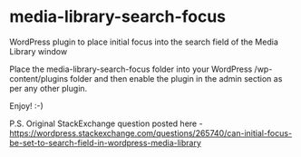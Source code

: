 # media-library-search-focus
WordPress plugin to place initial focus into the search field of the Media Library window

Place the media-library-search-focus folder into your WordPress /wp-content/plugins folder and then enable the plugin in the admin section as per any other plugin.

Enjoy! :-)

P.S. Original StackExchange question posted here - https://wordpress.stackexchange.com/questions/265740/can-initial-focus-be-set-to-search-field-in-wordpress-media-library

